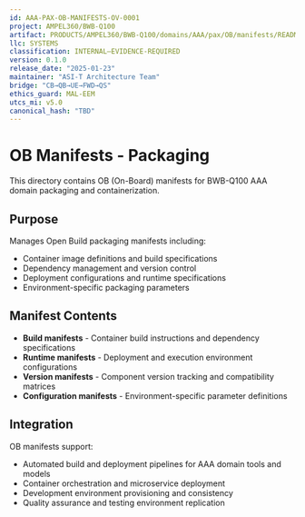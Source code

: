 ```yaml
---
id: AAA-PAX-OB-MANIFESTS-OV-0001
project: AMPEL360/BWB-Q100
artifact: PRODUCTS/AMPEL360/BWB-Q100/domains/AAA/pax/OB/manifests/README.md
llc: SYSTEMS
classification: INTERNAL–EVIDENCE-REQUIRED
version: 0.1.0
release_date: "2025-01-23"
maintainer: "ASI-T Architecture Team"
bridge: "CB→QB→UE→FWD→QS"
ethics_guard: MAL-EEM
utcs_mi: v5.0
canonical_hash: "TBD"
---
```


# OB Manifests - Packaging

This directory contains OB (On-Board) manifests for BWB-Q100 AAA domain packaging and containerization.

## Purpose

Manages Open Build packaging manifests including:

- Container image definitions and build specifications
- Dependency management and version control
- Deployment configurations and runtime specifications
- Environment-specific packaging parameters

## Manifest Contents

- **Build manifests** - Container build instructions and dependency specifications
- **Runtime manifests** - Deployment and execution environment configurations
- **Version manifests** - Component version tracking and compatibility matrices
- **Configuration manifests** - Environment-specific parameter definitions

## Integration

OB manifests support:

- Automated build and deployment pipelines for AAA domain tools and models
- Container orchestration and microservice deployment
- Development environment provisioning and consistency
- Quality assurance and testing environment replication